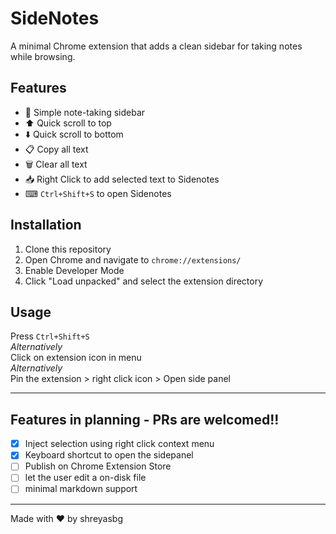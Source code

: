 # SideNotes

A minimal Chrome extension that adds a clean sidebar for taking notes while browsing.

## Features

- 📝 Simple note-taking sidebar
- ⬆️ Quick scroll to top
- ⬇️ Quick scroll to bottom  
- 📋 Copy all text
- 🗑️ Clear all text
- 📥 Right Click to add selected text to Sidenotes
- ⌨ `Ctrl+Shift+S` to open Sidenotes

## Installation

1. Clone this repository
2. Open Chrome and navigate to `chrome://extensions/`
3. Enable Developer Mode
4. Click "Load unpacked" and select the extension directory

## Usage

Press `Ctrl+Shift+S`  
_Alternatively_  
Click on extension icon in menu  
_Alternatively_  
Pin the extension > right click icon > Open side panel

---

## Features in planning - PRs are welcomed!!  

- [x] Inject selection using right click context menu  
- [x] Keyboard shortcut to open the sidepanel  
- [ ] Publish on Chrome Extension Store  
- [ ] let the user edit a on-disk file  
- [ ] minimal markdown support  

---

Made with ❤️ by shreyasbg